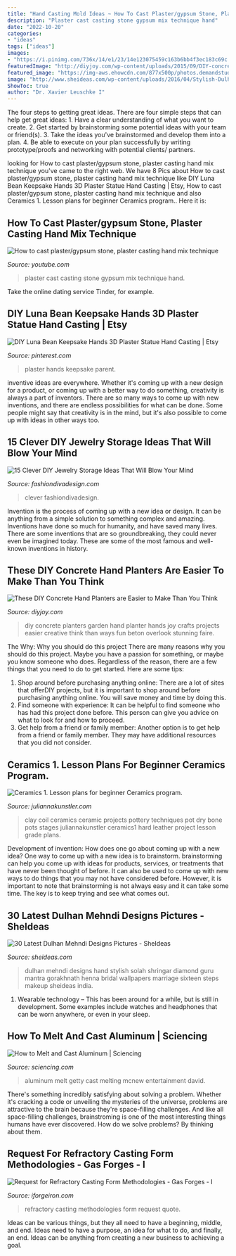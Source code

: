 ```yaml
---
title: "Hand Casting Mold Ideas ~ How To Cast Plaster/gypsum Stone, Plaster Casting Hand Mix Technique"
description: "Plaster cast casting stone gypsum mix technique hand"
date: "2022-10-20"
categories:
- "ideas"
tags: ["ideas"]
images:
- "https://i.pinimg.com/736x/14/e1/23/14e123075459c163b6bb4f3ec183c69c.jpg"
featuredImage: "http://diyjoy.com/wp-content/uploads/2015/09/DIY-concrete-hands-instructions-480x270.jpg"
featured_image: "https://img-aws.ehowcdn.com/877x500p/photos.demandstudios.com/getty/article/151/138/1821396.jpg"
image: "http://www.sheideas.com/wp-content/uploads/2016/04/Stylish-Dulhan-Hand-Mehndi-Designs.jpg"
ShowToc: true
author: "Dr. Xavier Leuschke I"
---
```



The four steps to getting great ideas.
There are four simple steps that can help get great ideas: 1. Have a clear understanding of what you want to create.
2. Get started by brainstorming some potential ideas with your team or friend(s).
3. Take the ideas you've brainstormed and develop them into a plan. 
4. Be able to execute on your plan successfully by writing prototype/proofs and networking with potential clients/ partners.

	

		
looking for How to cast plaster/gypsum stone, plaster casting hand mix technique you've came to the right web. We have 8 Pics about How to cast plaster/gypsum stone, plaster casting hand mix technique like DIY Luna Bean Keepsake Hands 3D Plaster Statue Hand Casting | Etsy, How to cast plaster/gypsum stone, plaster casting hand mix technique and also Ceramics 1. Lesson plans for beginner Ceramics program.. Here it is:
		
    
## How To Cast Plaster/gypsum Stone, Plaster Casting Hand Mix Technique

<img loading=lazy src="https://i.ytimg.com/vi/9w2wAssTcYg/maxresdefault.jpg" onerror="this.onerror=null;this.src='https://tse1.mm.bing.net/th?id=OIP.Ch8wCYLyYhOxzIQ-kYelJwHaEK&amp;pid=15.1';" alt="How to cast plaster/gypsum stone, plaster casting hand mix technique">

_Source: youtube.com_

>plaster cast casting stone gypsum mix technique hand. 

	

Take the online dating service Tinder, for example.

    
## DIY Luna Bean Keepsake Hands 3D Plaster Statue Hand Casting | Etsy

<img loading=lazy src="https://i.pinimg.com/736x/14/e1/23/14e123075459c163b6bb4f3ec183c69c.jpg" onerror="this.onerror=null;this.src='https://tse4.mm.bing.net/th?id=OIP.DkJRJKuI6ob2TLq9Kl1WvgHaHa&amp;pid=15.1';" alt="DIY Luna Bean Keepsake Hands 3D Plaster Statue Hand Casting | Etsy">

_Source: pinterest.com_

>plaster hands keepsake parent. 

	

inventive ideas are everywhere. Whether it's coming up with a new design for a product, or coming up with a better way to do something, creativity is always a part of inventors. There are so many ways to come up with new inventions, and there are endless possibilities for what can be done. Some people might say that creativity is in the mind, but it's also possible to come up with ideas in other ways too.

    
## 15 Clever DIY Jewelry Storage Ideas That Will Blow Your Mind

<img loading=lazy src="http://www.fashiondivadesign.com/wp-content/uploads/2016/05/diy-jewelry-storage-.jpg" onerror="this.onerror=null;this.src='https://tse4.mm.bing.net/th?id=OIP.67hYDnYR5AIbB_Hep1JrBQHaD3&amp;pid=15.1';" alt="15 Clever DIY Jewelry Storage Ideas That Will Blow Your Mind">

_Source: fashiondivadesign.com_

>clever fashiondivadesign. 

	

Invention is the process of coming up with a new idea or design. It can be anything from a simple solution to something complex and amazing. Inventions have done so much for humanity, and have saved many lives. There are some inventions that are so groundbreaking, they could never even be imagined today. These are some of the most famous and well-known inventions in history.

    
## These DIY Concrete Hand Planters Are Easier To Make Than You Think

<img loading=lazy src="http://diyjoy.com/wp-content/uploads/2015/09/DIY-concrete-hands-instructions-480x270.jpg" onerror="this.onerror=null;this.src='https://tse3.mm.bing.net/th?id=OIP.rZDFf-CPUY7ymSUuTKXSeAHaEK&amp;pid=15.1';" alt="These DIY Concrete Hand Planters are Easier to Make Than You Think">

_Source: diyjoy.com_

>diy concrete planters garden hand planter hands joy crafts projects easier creative think than ways fun beton overlook stunning faire. 

	

The Why: Why you should do this project
There are many reasons why you should do this project. Maybe you have a passion for something, or maybe you know someone who does. Regardless of the reason, there are a few things that you need to do to get started. Here are some tips:
1. Shop around before purchasing anything online: There are a lot of sites that offerDIY projects, but it is important to shop around before purchasing anything online. You will save money and time by doing this.
2. Find someone with experience: It can be helpful to find someone who has had this project done before. This person can give you advice on what to look for and how to proceed.
3. Get help from a friend or family member: Another option is to get help from a friend or family member. They may have additional resources that you did not consider.

    
## Ceramics 1. Lesson Plans For Beginner Ceramics Program.

<img loading=lazy src="https://juliannakunstler.com/images_ceram/coilpot/coil33_sm.jpg" onerror="this.onerror=null;this.src='https://tse1.mm.bing.net/th?id=OIP.fkSPxFmPQxCpx_uNsipLEgHaHa&amp;pid=15.1';" alt="Ceramics 1. Lesson plans for beginner Ceramics program.">

_Source: juliannakunstler.com_

>clay coil ceramics ceramic projects pottery techniques pot dry bone pots stages juliannakunstler ceramics1 hard leather project lesson grade plans. 

	

Development of invention: How does one go about coming up with a new idea?
One way to come up with a new idea is to brainstorm. brainstorming can help you come up with ideas for products, services, or treatments that have never been thought of before. It can also be used to come up with new ways to do things that you may not have considered before. However, it is important to note that brainstorming is not always easy and it can take some time. The key is to keep trying and see what comes out.

    
## 30 Latest Dulhan Mehndi Designs Pictures - SheIdeas

<img loading=lazy src="http://www.sheideas.com/wp-content/uploads/2016/04/Stylish-Dulhan-Hand-Mehndi-Designs.jpg" onerror="this.onerror=null;this.src='https://tse1.mm.bing.net/th?id=OIP.TdVKONMqKtkTg9TrjDDXLwHaEK&amp;pid=15.1';" alt="30 Latest Dulhan Mehndi Designs Pictures - SheIdeas">

_Source: sheideas.com_

>dulhan mehndi designs hand stylish solah shringar diamond guru mantra gorakhnath henna bridal wallpapers marriage sixteen steps makeup sheideas india. 

	

1. Wearable technology – This has been around for a while, but is still in development. Some examples include watches and headphones that can be worn anywhere, or even in your sleep.

    
## How To Melt And Cast Aluminum | Sciencing

<img loading=lazy src="https://img-aws.ehowcdn.com/877x500p/photos.demandstudios.com/getty/article/151/138/1821396.jpg" onerror="this.onerror=null;this.src='https://tse4.mm.bing.net/th?id=OIP.XReGSMsWwzA0oMtiKk2tIwHaEO&amp;pid=15.1';" alt="How to Melt and Cast Aluminum | Sciencing">

_Source: sciencing.com_

>aluminum melt getty cast melting mcnew entertainment david. 

	

There's something incredibly satisfying about solving a problem. Whether it's cracking a code or unveiling the mysteries of the universe, problems are attractive to the brain because they're space-filling challenges. And like all space-filling challenges, brainstroming is one of the most interesting things humans have ever discovered. How do we solve problems? By thinking about them.

    
## Request For Refractory Casting Form Methodologies - Gas Forges - I

<img loading=lazy src="https://www.iforgeiron.com/uploads/monthly_2017_05/IMG_1105.JPG.d44aeb96e0a0b0498b8b9f021550fbfd.JPG" onerror="this.onerror=null;this.src='https://tse1.mm.bing.net/th?id=OIP.d7X8mqV7dok2yB2TeMYPgQHaFj&amp;pid=15.1';" alt="Request for Refractory Casting Form Methodologies - Gas Forges - I">

_Source: iforgeiron.com_

>refractory casting methodologies form request quote. 

	

Ideas can be various things, but they all need to have a beginning, middle, and end. Ideas need to have a purpose, an idea for what to do, and finally, an end. Ideas can be anything from creating a new business to achieving a goal.

